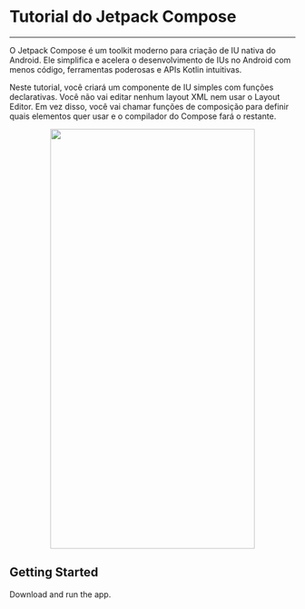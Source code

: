 Tutorial do Jetpack Compose
===========================
------------

O Jetpack Compose é um toolkit moderno para criação de IU nativa do Android. Ele simplifica e acelera o desenvolvimento de IUs no Android com menos código, ferramentas poderosas e APIs Kotlin intuitivas.

Neste tutorial, você criará um componente de IU simples com funções declarativas. Você não vai editar nenhum layout XML nem usar o Layout Editor. Em vez disso, você vai chamar funções de composição para definir quais elementos quer usar e o compilador do Compose fará o restante.

<div style="width: 100%; display: flex; align-items: center; justify-content: center;">
<img src="https://github.com/gabeps2/Compose-Tutorial/blob/master/preview/compose_tutorial.gif?raw=true" width="360" height="740">
</div>

Getting Started
---------------
Download and run the app.
